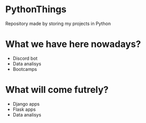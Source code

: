 # PythonThings

Repository made by storing my projects in Python

# What we have here nowadays?

- Discord bot
- Data analisys
- Bootcamps

# What will come futrely?

- Django apps
- Flask apps
- Data analisys
